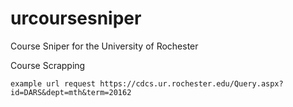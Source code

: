 # urcoursesniper
Course Sniper for the University of Rochester

Course Scrapping

    example url request https://cdcs.ur.rochester.edu/Query.aspx?id=DARS&dept=mth&term=20162